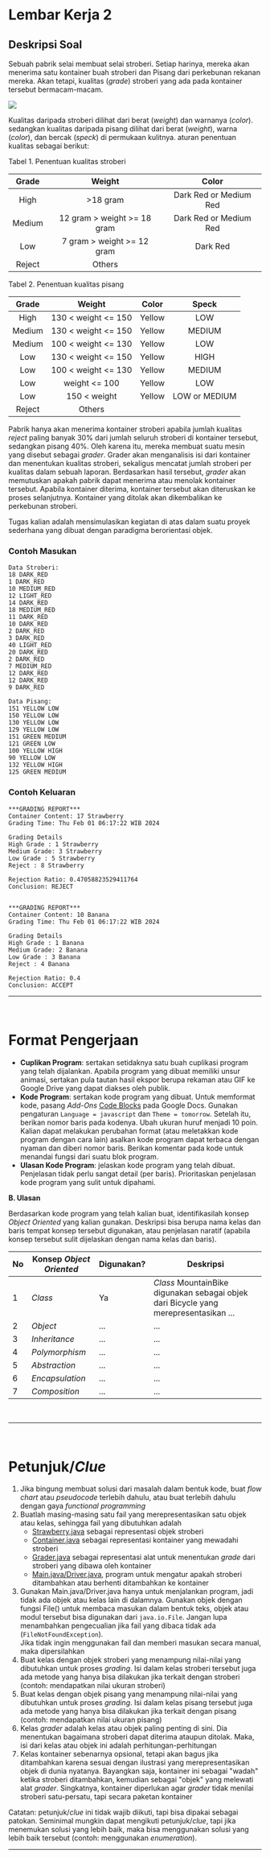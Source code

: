 # Lembar Kerja 2

## Deskripsi Soal
Sebuah pabrik selai membuat selai stroberi. Setiap harinya, mereka akan menerima satu kontainer buah stroberi dan Pisang dari perkebunan rekanan mereka. Akan tetapi, kualitas (*grade*) stroberi yang ada pada kontainer tersebut bermacam-macam.

![](./img/02_1.png)

Kualitas daripada stroberi dilihat dari berat (*weight*) dan warnanya (*color*). sedangkan kualitas daripada pisang dilihat dari berat (*weight*), warna (*color*), dan bercak (*speck*) di permukaan kulitnya. aturan penentuan kualitas sebagai berikut:

Tabel 1.  Penentuan kualitas stroberi

| Grade | Weight | Color |
| :---: | :---: | :---: |
| High | >18 gram | Dark Red or Medium Red |
| Medium | 12 gram > weight >= 18 gram | Dark Red or Medium Red |
| Low | 7 gram > weight >= 12 gram | Dark Red
| Reject | Others |

Tabel 2.  Penentuan kualitas pisang

| Grade | Weight | Color | Speck |
| :---: | :---: | :---: | :---: |
| High | 130 < weight <= 150 | Yellow | LOW |
| Medium | 130 < weight <= 150 | Yellow | MEDIUM |
| Medium | 100 < weight <= 130 | Yellow | LOW |
| Low | 130 < weight <= 150 | Yellow | HIGH |
| Low | 100 < weight <= 130 | Yellow | MEDIUM |
| Low | weight <= 100 | Yellow | LOW |
| Low | 150 < weight | Yellow | LOW or MEDIUM |
| Reject | Others |

Pabrik hanya akan menerima kontainer stroberi apabila jumlah kualitas *reject* paling banyak 30% dari jumlah seluruh stroberi di kontainer tersebut, sedangkan pisang 40%. Oleh karena itu, mereka membuat suatu mesin yang disebut sebagai *grader*. Grader akan menganalisis isi dari kontainer dan menentukan kualitas stroberi, sekaligus mencatat jumlah stroberi per kualitas dalam sebuah laporan. Berdasarkan hasil tersebut, *grader* akan memutuskan apakah pabrik dapat menerima atau menolak kontainer tersebut. Apabila kontainer diterima, kontainer tersebut akan diteruskan ke proses selanjutnya. Kontainer yang ditolak akan dikembalikan ke perkebunan stroberi.

Tugas kalian adalah mensimulasikan kegiatan di atas dalam suatu proyek sederhana yang dibuat dengan paradigma berorientasi objek.

### Contoh Masukan
```
Data Stroberi:
18 DARK_RED
1 DARK_RED
10 MEDIUM_RED
12 LIGHT_RED
14 DARK_RED
18 MEDIUM_RED
11 DARK_RED
10 DARK_RED
2 DARK_RED
3 DARK_RED
40 LIGHT_RED
20 DARK_RED
2 DARK_RED
7 MEDIUM_RED
12 DARK_RED
12 DARK_RED
9 DARK_RED

Data Pisang:
151 YELLOW LOW
150 YELLOW LOW
130 YELLOW LOW
129 YELLOW LOW
151 GREEN MEDIUM
121 GREEN LOW
100 YELLOW HIGH
90 YELLOW LOW
132 YELLOW HIGH
125 GREEN MEDIUM
```

### Contoh Keluaran
```
***GRADING REPORT***
Container Content: 17 Strawberry
Grading Time: Thu Feb 01 06:17:22 WIB 2024

Grading Details
High Grade : 1 Strawberry
Medium Grade: 3 Strawberry
Low Grade : 5 Strawberry
Reject : 8 Strawberry

Rejection Ratio: 0.47058823529411764
Conclusion: REJECT


***GRADING REPORT***
Container Content: 10 Banana
Grading Time: Thu Feb 01 06:17:22 WIB 2024

Grading Details
High Grade : 1 Banana
Medium Grade: 2 Banana
Low Grade : 3 Banana
Reject : 4 Banana

Rejection Ratio: 0.4
Conclusion: ACCEPT
```

---
<br>

# Format Pengerjaan
- **Cuplikan Program**: sertakan setidaknya satu buah cuplikasi program yang telah dijalankan. Apabila program yang dibuat memiliki unsur animasi, sertakan pula tautan hasil ekspor berupa rekaman atau GIF ke Google Drive yang dapat diakses oleh publik.
- **Kode Program**: sertakan kode program yang dibuat. Untuk memformat kode, pasang *Add-Ons* [Code Blocks](https://workspace.google.com/marketplace/app/code_blocks/100740430168) pada Google Docs. Gunakan pengaturan `Language = javascript` dan `Theme = tomorrow`. Setelah itu, berikan nomor baris pada kodenya. Ubah ukuran huruf menjadi 10 poin. Kalian dapat melakukan perubahan format (atau meletakkan kode program dengan cara lain) asalkan kode program dapat terbaca dengan nyaman dan diberi nomor baris. Berikan komentar pada kode untuk menandai fungsi dari suatu blok program.
- **Ulasan Kode Program**: jelaskan kode program yang telah dibuat. Penjelasan tidak perlu sangat detail (per baris). Prioritaskan penjelasan kode program yang sulit untuk dipahami.



**B. Ulasan**

Berdasarkan kode program yang telah kalian buat, identifikasilah konsep *Object Oriented* yang kalian gunakan. Deskripsi bisa berupa nama kelas dan baris tempat konsep tersebut digunakan, atau penjelasan naratif (apabila konsep tersebut sulit dijelaskan dengan nama kelas dan baris).

| No | Konsep *Object Oriented* | Digunakan? | Deskripsi |
| --- | --- | --- | --- |
| 1 | *Class* | Ya | *Class* MountainBike digunakan sebagai objek dari Bicycle yang merepresentasikan ...
| 2 | *Object* | ... | ... | ... |
| 3 | *Inheritance* | ... | ... |
| 4 | *Polymorphism* | ... | ... |
| 5 | *Abstraction* | ... | ... |
| 6 | *Encapsulation* | ... | ... |
| 7 | *Composition* | ... | ... |


<br>

---

<br>

# Petunjuk/*Clue*
<ol>
  <li>
    Jika bingung membuat solusi dari masalah dalam bentuk kode, buat <i>flow chart</i> atau <i>pseudocode</i> terlebih dahulu, atau buat terlebih dahulu dengan gaya <i>functional programming</i>
  </li>
  <li>
    Buatlah masing-masing satu fail yang merepresentasikan satu objek atau kelas, sehingga fail yang dibutuhkan adalah
    <ul>
      <li><a href="/LKP02/clue/Strawberry.java"> Strawberry.java</a> sebagai representasi objek stroberi</li>
      <li><a href="/LKP02/clue/Container.java">Container.java</a> sebagai representasi kontainer yang mewadahi stroberi</li>
      <li><a href="/LKP02/clue/Grader.java">Grader.java</a> sebagai representasi alat untuk menentukan <i>grade</i> dari stroberi yang dibawa oleh kontainer</li>
      <li><a href="/LKP02/clue/Main.java">Main.java/Driver.java</a>, program untuk mengatur apakah stroberi ditambahkan atau berhenti ditambahkan ke kontainer</li>
    </ul>
  </li>
  <li>
    Gunakan Main.java/Driver.java hanya untuk menjalankan program, jadi tidak ada objek atau kelas lain di dalamnya. Gunakan objek dengan fungsi File() untuk membaca masukan dalam bentuk teks, objek atau modul tersebut bisa digunakan dari <code>java.io.File</code>. Jangan lupa menambahkan pengecualian jika fail yang dibaca tidak ada (<code>FileNotFoundException</code>).
    <br>
    Jika tidak ingin menggunakan fail dan memberi masukan secara manual, maka dipersilahkan
  </li>
  <li>
    Buat kelas dengan objek stroberi yang menampung nilai-nilai yang dibutuhkan untuk proses <i>grading</i>. Isi dalam kelas stroberi tersebut juga ada metode yang hanya bisa dilakukan jika terkait dengan stroberi (contoh: mendapatkan nilai ukuran stroberi)
  </li>
  <li>
    Buat kelas dengan objek pisang yang menampung nilai-nilai yang dibutuhkan untuk proses <i>grading</i>. Isi dalam kelas pisang tersebut juga ada metode yang hanya bisa dilakukan jika terkait dengan pisang (contoh: mendapatkan nilai ukuran pisang)
  </li>
  <li>
    Kelas <i>grader</i> adalah kelas atau objek paling penting di sini. Dia menentukan bagaimana stroberi dapat diterima ataupun ditolak. Maka, isi dari kelas atau objek ini adalah perhitungan-perhitungan
  </li>
  <li>
    Kelas kontainer sebenarnya opsional, tetapi akan bagus jika ditambahkan karena sesuai dengan ilustrasi yang merepresentasikan objek di dunia nyatanya. Bayangkan saja, kontainer ini sebagai "wadah" ketika stroberi ditambahkan, kemudian sebagai "objek" yang melewati alat <i>grader</i>. Singkatnya, kontainer diperlukan agar <i>grader</i> tidak menilai stroberi satu-persatu, tapi secara paketan kontainer
  </li>
</ol>

Catatan: petunjuk/*clue* ini tidak wajib diikuti, tapi bisa dipakai sebagai patokan. Seminimal mungkin dapat mengikuti petunjuk/*clue*, tapi jika menemukan solusi yang lebih baik, maka bisa menggunakan solusi yang lebih baik tersebut (contoh: menggunakan *enumeration*).


---
